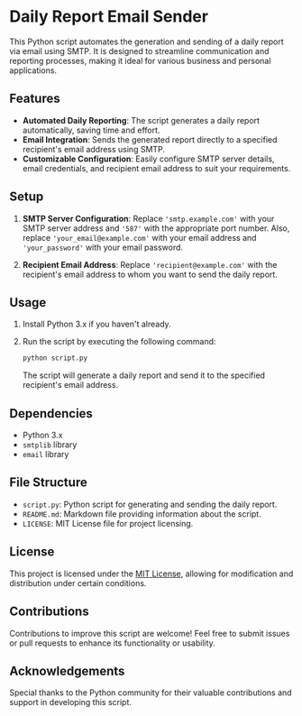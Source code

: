 # Daily Report Email Sender

This Python script automates the generation and sending of a daily report via email using SMTP. It is designed to streamline communication and reporting processes, making it ideal for various business and personal applications.

## Features

- **Automated Daily Reporting**: The script generates a daily report automatically, saving time and effort.
- **Email Integration**: Sends the generated report directly to a specified recipient's email address using SMTP.
- **Customizable Configuration**: Easily configure SMTP server details, email credentials, and recipient email address to suit your requirements.

## Setup

1. **SMTP Server Configuration**: Replace `'smtp.example.com'` with your SMTP server address and `'587'` with the appropriate port number. Also, replace `'your_email@example.com'` with your email address and `'your_password'` with your email password.

2. **Recipient Email Address**: Replace `'recipient@example.com'` with the recipient's email address to whom you want to send the daily report.

## Usage

1. Install Python 3.x if you haven't already.

2. Run the script by executing the following command:

    ```bash
    python script.py
    ```

    The script will generate a daily report and send it to the specified recipient's email address.

## Dependencies

- Python 3.x
- `smtplib` library
- `email` library

## File Structure

- `script.py`: Python script for generating and sending the daily report.
- `README.md`: Markdown file providing information about the script.
- `LICENSE`: MIT License file for project licensing.

## License

This project is licensed under the [MIT License](LICENSE), allowing for modification and distribution under certain conditions.

## Contributions

Contributions to improve this script are welcome! Feel free to submit issues or pull requests to enhance its functionality or usability.

## Acknowledgements

Special thanks to the Python community for their valuable contributions and support in developing this script.


